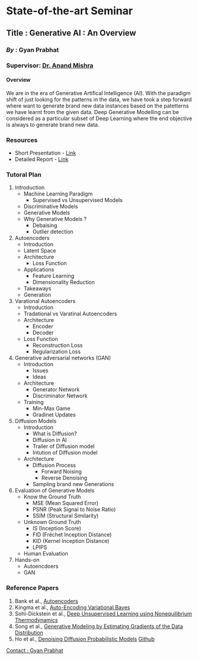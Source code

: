 # State-of-the-art Seminar

## **Title** : Generative AI : An Overview

### **_By_** : Gyan Prabhat
### **Supervisor**: [Dr. Anand Mishra](https://anandmishra22.github.io/) <br>

#### Overview
We are in the era of Generative Artifical Intelligence (AI). With the paradigm shift of just looking for the patterns in the data, we have took a step forward where want to generate brand new data instances based on the patetterns we have learnt from the given data. Deep Generative Modelling can be considered as a particular subset of Deep Learning where the end objective is always to generate brand new data. 

### **Resources**
- Short Presentation - [Link]()
- Detailed Report - [Link]()

### Tutoral Plan
1. Introduction
   * Machine Learning Paradigm
     - Supervised vs Unsupervised Models
   * Discriminative Models
   * Generative Models
   * Why Generative Models ?
       - Debaising
       - Outlier detection
2. Autoencoders
   * Introduction
   * Latent Space
   * Architecture
     - Loss Function
   * Applications
     - Feature Learning
     - Dimensionality Reduction
   * Takeaways
   * Generation
3. Varational Autoencoders
   * Introduction
   * Tradational vs Varatinal Autoencoders
   * Architecture
     - Encoder
     - Decoder
   * Loss Function
     - Reconstruction Loss
     - Regularization Loss
4. Generative adversarial networks (GAN)
   * Introduction
     - Issues
     - Ideas
   * Architecture
     - Generator Network
     - Discriminator Network
   * Training
     - Min-Max Game
     - Gradinet Updates
5. Diffusion Models
   * Introduction
     - What is Diffusion?
     - Diffusion in AI
     - Trailer of Diffusion model
     - Intution of Diffusion model
   * Architecture
     - Diffusion Process
       - Forward Noising
       - Reverse Denoising
     - Sampling brand new Generations
6. Evaluation of Generative Models
   * Know the Ground Truth
     - MSE (Mean Squared Error)
     - PSNR (Peak Signal to Noise Ratio)
     - SSIM (Structural Similarity)
   * Unknown Ground Truth
     - IS (Inception Score)
     - FID (Fréchet Inception Distance)
     - KID (Kernel Inception Distance)
     - LPIPS
   * Human Evaluation
  7. Hands-on
     * Autoencdoers
     * GAN

### Reference Papers
1. Bank et al., [Autoencoders](https://arxiv.org/pdf/2003.05991.pdf)
2. Kingma et al., [Auto-Encoding Variational Bayes](https://arxiv.org/pdf/1312.6114v10.pdf)
3. Sohl-Dickstein et al., [Deep Unsupervised Learning using Nonequilibrium Thermodynamics](https://arxiv.org/pdf/1503.03585.pdf)
4. Song et al., [Generative Modeling by Estimating Gradients of the Data Distribution](https://arxiv.org/pdf/1907.05600.pdf)
5. Ho et al., [Denoising Diffusion Probabilistic Models](https://arxiv.org/pdf/2006.11239.pdf) [Github](https://github.com/hojonathanho/diffusion)


[Contact : Gyan Prabhat](prabhat.1@iitj.ac.in)


